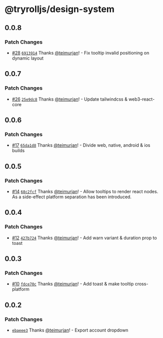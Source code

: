 # @tryrolljs/design-system

## 0.0.8

### Patch Changes

- [#28](https://github.com/TuringAdvisoryGroup/tryrolljs/pull/28) [`6913914`](https://github.com/TuringAdvisoryGroup/tryrolljs/commit/69139142b18d3dd00363dba9b72a74e778da1f66) Thanks [@teimurjan](https://github.com/teimurjan)! - Fix tooltip invalid positioning on dynamic layout

## 0.0.7

### Patch Changes

- [#26](https://github.com/TuringAdvisoryGroup/tryrolljs/pull/26) [`25e9dc8`](https://github.com/TuringAdvisoryGroup/tryrolljs/commit/25e9dc83ace239f946dfa57fb3e7cc3ed4d290a0) Thanks [@teimurjan](https://github.com/teimurjan)! - Update tailwindcss & web3-react-core

## 0.0.6

### Patch Changes

- [#17](https://github.com/TuringAdvisoryGroup/tryrolljs/pull/17) [`65da1d8`](https://github.com/TuringAdvisoryGroup/tryrolljs/commit/65da1d88a08cef7231ba49d33428b12bfaddf134) Thanks [@teimurjan](https://github.com/teimurjan)! - Divide web, native, android & ios builds

## 0.0.5

### Patch Changes

- [#14](https://github.com/TuringAdvisoryGroup/tryrolljs/pull/14) [`68c2fcf`](https://github.com/TuringAdvisoryGroup/tryrolljs/commit/68c2fcfd29d491297fb4ab22874e1857238054f2) Thanks [@teimurjan](https://github.com/teimurjan)! - Allow tooltips to render react nodes. As a side-effect platform separation has been introduced.

## 0.0.4

### Patch Changes

- [#12](https://github.com/TuringAdvisoryGroup/tryrolljs/pull/12) [`427b724`](https://github.com/TuringAdvisoryGroup/tryrolljs/commit/427b724725d0e994bee8f0bdc9b2c7f28e8294be) Thanks [@teimurjan](https://github.com/teimurjan)! - Add warn variant & duration prop to toast

## 0.0.3

### Patch Changes

- [#10](https://github.com/TuringAdvisoryGroup/tryrolljs/pull/10) [`fdce70c`](https://github.com/TuringAdvisoryGroup/tryrolljs/commit/fdce70cf54dbe1a5001100d77e287699f91139a9) Thanks [@teimurjan](https://github.com/teimurjan)! - Add toast & make tooltip cross-platform

## 0.0.2

### Patch Changes

- [`ebaeee3`](https://github.com/TuringAdvisoryGroup/tryrolljs/commit/ebaeee3fd7bb3256ed84dffee0d8c733a1d97361) Thanks [@teimurjan](https://github.com/teimurjan)! - Export account dropdown
